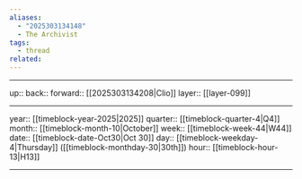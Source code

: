 ```yaml
---
aliases:
  - "2025303134148"
  - The Archivist
tags:
  - thread
related:
---
```




***

up:: 
back:: 
forward:: [[2025303134208|Clio]]
layer:: [[layer-099]]

***

year:: [[timeblock-year-2025|2025]]
quarter:: [[timeblock-quarter-4|Q4]]
month:: [[timeblock-month-10|October]]
week:: [[timeblock-week-44|W44]]
date:: [[timeblock-date-Oct30|Oct 30]]
day:: [[timeblock-weekday-4|Thursday]] ([[timeblock-monthday-30|30th]])
hour:: [[timeblock-hour-13|H13]]

***
